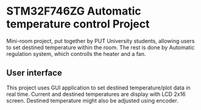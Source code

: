# STM32F746ZG Automatic temperature control Project
Mini-room project, put together by PUT University students, allowing users to set destined temperature within the room.
The rest is done by Automatic regulation system, which controlls the heater and a fan. 
## User interface
This project uses GUI application to set destined temperature/plot data in real time.
Current and destined temperatures are display with LCD 2x16 screen. 
Destined temperature might also be adjusted using encoder. 
